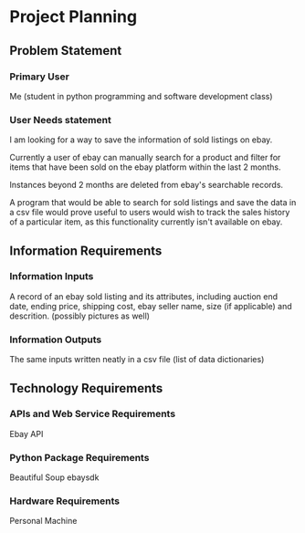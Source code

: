 # Project Planning

## Problem Statement

### Primary User
Me (student in python programming and software development class)

### User Needs statement

I am looking for a way to save the information of sold listings on ebay.

Currently a user of ebay can manually search for a product and filter for items
that have been sold on the ebay platform within the last 2 months.

Instances beyond 2 months are deleted from ebay's searchable records.

A program that would be able to search for sold listings and save the data in a 
csv file would prove useful to users would wish to track the sales history of a particular item,
as this functionality currently isn't available on ebay.

## Information Requirements

### Information Inputs

A record of an ebay sold listing and its attributes, including auction end date, ending price, shipping cost, ebay seller name,
size (if applicable) and descrition. (possibly pictures as well)

### Information Outputs
The same inputs written neatly in a csv file (list of data dictionaries)

## Technology Requirements

### APIs and Web Service Requirements
Ebay API

### Python Package Requirements
Beautiful Soup
ebaysdk

### Hardware Requirements
Personal Machine

